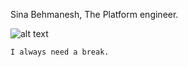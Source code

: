 Sina Behmanesh, The Platform engineer.

![alt text](https://media.giphy.com/media/v1.Y2lkPTc5MGI3NjExMDFkMWd0Y3lheWE5MTA4NGdkaTdmMnprNXJodjg0Z2FnaWRkc3U5diZlcD12MV9pbnRlcm5hbF9naWZfYnlfaWQmY3Q9Zw/ASvQ3A2Q7blzq/giphy.gif)

`I always need a break.`
